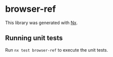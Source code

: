 # browser-ref

This library was generated with [Nx](https://nx.dev).

## Running unit tests

Run `nx test browser-ref` to execute the unit tests.
